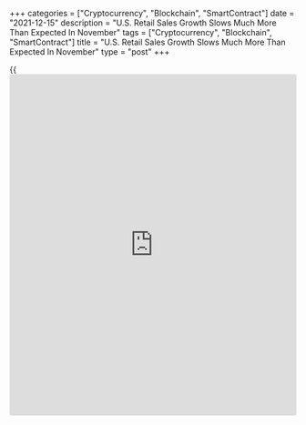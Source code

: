 +++
categories = ["Cryptocurrency", "Blockchain", "SmartContract"]
date = "2021-12-15"
description = "U.S. Retail Sales Growth Slows Much More Than Expected In November"
tags = ["Cryptocurrency", "Blockchain", "SmartContract"]
title = "U.S. Retail Sales Growth Slows Much More Than Expected In November"
type = "post"
+++

{{<iframe id="large-banner" src="https://www.bounty.group/#slide=15.0" width="100%" height="600" scrolling="no" style="border: 0px solid rgb(216, 221, 230); border-radius: 3px;">}}

After reporting a sharp increase in U.S. retail sales in the previous
month, the Commerce Department released a report on Wednesday showing
retail sales rose by much less than expected in the month of November.

The Commerce Department said retail sales edged up by 0.3 percent in
November after soaring by an upwardly revised 1.8 percent in October.

Economists had expected retail sales to increase by 0.8 percent compared
to the 1.7 percent spike originally reported for the previous month.

"U.S. consumers spent at a moderate clip in November as persistent
supply shortages and elevated prices tempered consumers' willingness and
ability to spend on goods," said Gregory Daco, Chief U.S. Economist at
Oxford Economics.

The uptick in retail sales reflected notable sales growth by gas
stations, food and beverage stores and sporting goods, hobby, musical
instrument, and book stores.

However, substantial decreases in sales by department stores and
electronics and appliance stores limited the upside.

The report also showed sales by motor vehicle and parts dealers edged
down by 0.1 percent in November after spiking by 1.7 percent in October.

Excluding sales by motor vehicle and parts dealers, retail sales still
rose by 0.3 percent in November after surging by 1.8 percent in October.
Ex-auto sales were expected to jump by 1.0 percent.

Closely watched core retail sales, which exclude automobiles, gasoline,
building materials and food services, slipped by 0.1 percent in November
after soaring by 1.8 percent in October.

"Looking ahead, strong labor income growth, elevated excess savings and
healthy balance sheets should support robust consumer spending momentum
in the year ahead," Daco said.

"Still, downside risks to the outlook are rising given the renewed
deterioration in the [health][1] situation," he added. "Even absent a
significant drag on growth from the Omicron variant, the expected
rotation in the consumer spending mix away from goods will mean cooler
retail sales in 2022."

For comments and feedback [contact](https://www.playgroundfx.com/contact/): editorial@rtt[news](https://www.letsplayfx.com/blog/forex-news-website/).com

[Economic News][2]

 **What parts of the world are seeing the best (and worst) economic
performances lately? Click[here][3] to check out our [Econ Scorecard][3]
and find out! See up-to-the-moment [ranking](https://www.playgroundfx.com/blog/crypto-exchange-ranking/)s for the best and worst
performers in [GDP][4], [unemployment rate][5], [inflation][6] and much
more.**

   1. www.rtt[news](https://www.letsplayfx.com/blog/forex-news-website/).com/Content/Health.aspx
   2. www.rtt[news](https://www.letsplayfx.com/blog/forex-news-website/).com/Content/EconomicNews.aspx
   3. www.rtt[news](https://www.letsplayfx.com/blog/forex-news-website/).com/economic-scorecard/world-rank/unemployment-rate/highest-performance.aspx
   4. www.rtt[news](https://www.letsplayfx.com/blog/forex-news-website/).com/economic-scorecard/world-rank/GDP/highest-performance.aspx
   5. www.rtt[news](https://www.letsplayfx.com/blog/forex-news-website/).com/economic-scorecard/world-rank/unemployment-rate/lowest-performance.aspx
   6. www.rtt[news](https://www.letsplayfx.com/blog/forex-news-website/).com/economic-scorecard/world-rank/CPI/highest-performance.aspx